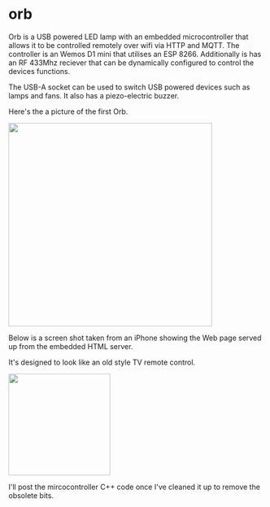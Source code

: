 # orb

Orb is a USB powered LED lamp with an embedded microcontroller that allows it to be controlled remotely over wifi via HTTP and MQTT. The controller is an Wemos D1 mini that utilises an ESP 8266. Additionally is has an RF 433Mhz reciever that can be dynamically configured to control the devices functions.

The USB-A socket can be used to switch USB powered devices such as lamps and fans. It also has a piezo-electric buzzer.


Here's the a picture of the first Orb. 

<img src="https://user-images.githubusercontent.com/2019989/41097744-677b9d02-6a9c-11e8-8952-004872332f09.jpg" width=400>


Below is a screen shot taken from an iPhone showing the Web page served up from the embedded HTML server.

It's designed to look like an old style TV remote control.

<img src="https://user-images.githubusercontent.com/2019989/41035960-b4d279c0-69d1-11e8-82b0-8630fc84b622.jpg" width=200>

I'll post the mircocontroller C++ code once I've cleaned it up to remove the obsolete bits.
